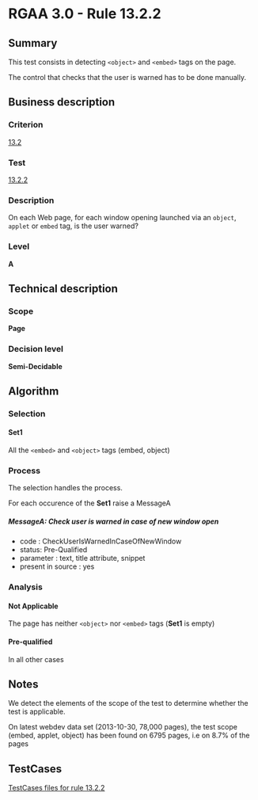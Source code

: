 # RGAA 3.0 -  Rule 13.2.2

## Summary

This test consists in detecting `<object>` and `<embed>` tags on the page.

The control that checks that the user is warned has to be done manually.

## Business description

### Criterion

[13.2](http://asqatasun.github.io/RGAA--3.0--EN/RGAA3.0_Criteria_English_version_v1.html#crit-13-2)

### Test

[13.2.2](http://asqatasun.github.io/RGAA--3.0--EN/RGAA3.0_Criteria_English_version_v1.html#test-13-2-2)

### Description
On each Web page, for
    each window opening launched via an <code>object</code>, <code>applet</code> or
    <code>embed</code> tag, is the user warned? 


### Level

**A**

## Technical description

### Scope

**Page**

### Decision level

**Semi-Decidable**

## Algorithm

### Selection

#### Set1

All the `<embed>` and `<object>` tags (embed, object)

### Process

The selection handles the process.

For each occurence of the **Set1** raise a MessageA

##### MessageA: Check user is warned in case of new window open

-   code : CheckUserIsWarnedInCaseOfNewWindow
-   status: Pre-Qualified
-   parameter : text, title attribute, snippet
-   present in source : yes

### Analysis

#### Not Applicable

The page has neither `<object>` nor `<embed>` tags (**Set1** is empty)

#### Pre-qualified

In all other cases

## Notes

We detect the elements of the scope of the test to determine whether the
test is applicable.

On latest webdev data set (2013-10-30, 78,000 pages), the test scope
(embed, applet, object) has been found on 6795 pages, i.e on 8.7% of the
pages



##  TestCases 

[TestCases files for rule 13.2.2](https://github.com/Asqatasun/Asqatasun/tree/master/rules/rules-rgaa3.0/src/test/resources/testcases/rgaa30/Rgaa30Rule130202/) 


